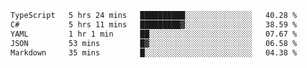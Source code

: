 <!--START_SECTION:waka-->

```txt
TypeScript   5 hrs 24 mins   ██████████░░░░░░░░░░░░░░░   40.28 %
C#           5 hrs 11 mins   █████████▓░░░░░░░░░░░░░░░   38.59 %
YAML         1 hr 1 min      ██░░░░░░░░░░░░░░░░░░░░░░░   07.67 %
JSON         53 mins         █▓░░░░░░░░░░░░░░░░░░░░░░░   06.58 %
Markdown     35 mins         █░░░░░░░░░░░░░░░░░░░░░░░░   04.38 %
```

<!--END_SECTION:waka-->